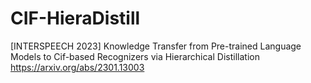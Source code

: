 # CIF-HieraDistill
[INTERSPEECH 2023] Knowledge Transfer from Pre-trained Language Models to Cif-based Recognizers via Hierarchical Distillation https://arxiv.org/abs/2301.13003
